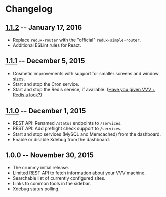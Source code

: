 # Changelog

## [1.1.2] -- January 17, 2016

* Replace `redux-router` with the "official" `redux-simple-router`.
* Additional ESLint rules for React.

## [1.1.1] -- December 5, 2015

* Cosmetic improvements with support for smaller screens and window sizes.
* Start and stop the Cron service.
* Start and stop the Redis service, if available. ([Have you given VVV + Redis a look?](https://github.com/goblindegook/VVV-Redis))

## [1.1.0] -- December 1, 2015

* REST API: Renamed `/status` endpoints to `/services`.
* REST API: Add preflight check support to `/services`.
* Start and stop services (MySQL and Memcached) from the dashboard.
* Enable or disable Xdebug from the dashboard.

## 1.0.0 -- November 30, 2015

* The crummy initial release.
* Limited REST API to fetch information about your VVV machine.
* Searchable list of currently configured sites.
* Links to common tools in the sidebar.
* Xdebug status polling.

[unreleased]: https://github.com/goblindegook/vvv-material-dashboard/compare/1.1.2...HEAD
[1.1.2]: https://github.com/goblindegook/vvv-material-dashboard/compare/1.1.1...1.1.2
[1.1.1]: https://github.com/goblindegook/vvv-material-dashboard/compare/1.1.0...1.1.1
[1.1.0]: https://github.com/goblindegook/vvv-material-dashboard/compare/1.0.0...1.1.0

